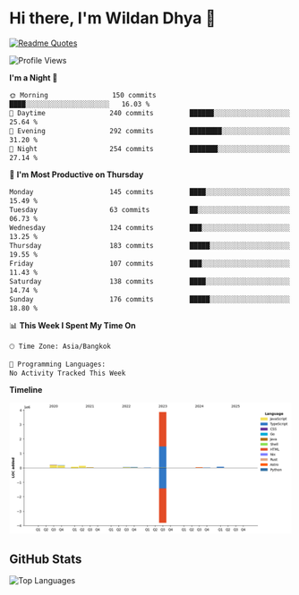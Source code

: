 # Hi there, I'm Wildan Dhya 👋 

[![Readme Quotes](https://quotes-github-readme.vercel.app/api?quote=Try%2C%20Fail%2C%20Retry&author=unknown&type=vertical&theme=dark)](https://github.com/piyushsuthar/github-readme-quotes)

<!--START_SECTION:waka-->
![Profile Views](http://img.shields.io/badge/Profile%20Views-0-blue)

**I'm a Night 🦉** 

```text
🌞 Morning                150 commits         ████░░░░░░░░░░░░░░░░░░░░░   16.03 % 
🌆 Daytime                240 commits         ██████░░░░░░░░░░░░░░░░░░░   25.64 % 
🌃 Evening                292 commits         ████████░░░░░░░░░░░░░░░░░   31.20 % 
🌙 Night                  254 commits         ███████░░░░░░░░░░░░░░░░░░   27.14 % 
```
📅 **I'm Most Productive on Thursday** 

```text
Monday                   145 commits         ████░░░░░░░░░░░░░░░░░░░░░   15.49 % 
Tuesday                  63 commits          ██░░░░░░░░░░░░░░░░░░░░░░░   06.73 % 
Wednesday                124 commits         ███░░░░░░░░░░░░░░░░░░░░░░   13.25 % 
Thursday                 183 commits         █████░░░░░░░░░░░░░░░░░░░░   19.55 % 
Friday                   107 commits         ███░░░░░░░░░░░░░░░░░░░░░░   11.43 % 
Saturday                 138 commits         ████░░░░░░░░░░░░░░░░░░░░░   14.74 % 
Sunday                   176 commits         █████░░░░░░░░░░░░░░░░░░░░   18.80 % 
```


📊 **This Week I Spent My Time On** 

```text
🕑︎ Time Zone: Asia/Bangkok

💬 Programming Languages: 
No Activity Tracked This Week
```

**Timeline**

![Lines of Code chart](https://raw.githubusercontent.com/wildandhya/wildandhya/master/assets/bar_graph.png)


<!--END_SECTION:waka-->

## GitHub Stats
![Top Languages](https://github-readme-stats.vercel.app/api/top-langs/?username=wildandhya&layout=compact&theme=dracula)











